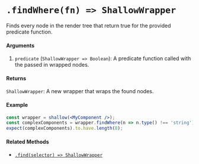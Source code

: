 # `.findWhere(fn) => ShallowWrapper`

Finds every node in the render tree that return true for the provided predicate function.


#### Arguments

1. `predicate` (`ShallowWrapper => Boolean`): A predicate function called with the passed in wrapped
nodes.



#### Returns

`ShallowWrapper`: A new wrapper that wraps the found nodes.



#### Example

```jsx
const wrapper = shallow(<MyComponent />);
const complexComponents = wrapper.findWhere(n => n.type() !== 'string');
expect(complexComponents).to.have.length(8);
```


#### Related Methods

- [`.find(selector) => ShallowWrapper`](find.md)
